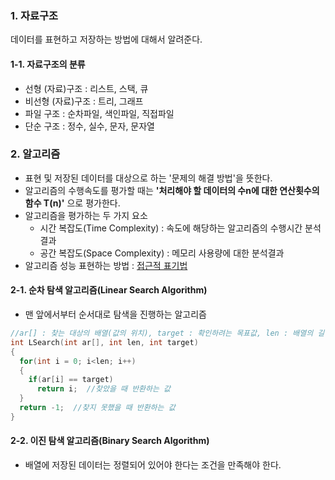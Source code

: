### 1. 자료구조
데이터를 표현하고 저장하는 방법에 대해서 알려준다.

#### 1-1. 자료구조의 분류
* 선형 (자료)구조 : 리스트, 스택, 큐
* 비선형 (자료)구조 : 트리, 그래프
* 파일 구조 : 순차파일, 색인파일, 직접파일
* 단순 구조 : 정수, 실수, 문자, 문자열

### 2. 알고리즘
* 표현 및 저장된 데이터를 대상으로 하는 '문제의 해결 방법'을 뜻한다.
* 알고리즘의 수행속도를 평가할 때는 **'처리해야 할 데이터의 수n에 대한 연산횟수의 함수 T(n)'** 으로 평가한다.
* 알고리즘을 평가하는 두 가지 요소
  * 시간 복잡도(Time Complexity) : 속도에 해당하는 알고리즘의 수행시간 분석결과
  * 공간 복잡도(Space Complexity) : 메모리 사용량에 대한 분석결과
* 알고리즘 성능 표현하는 방법 : [접근적 표기법](https://github.com/YouAndMeToo3323/TIL/blob/main/%EC%9E%90%EB%A3%8C%EA%B5%AC%EC%A1%B0/learn/%EC%A0%91%EA%B7%BC%EC%A0%81_%ED%91%9C%EA%B8%B0%EB%B2%95.md)

#### 2-1. 순차 탐색 알고리즘(Linear Search Algorithm)
* 맨 앞에서부터 순서대로 탐색을 진행하는 알고리즘

```cpp
//ar[] : 찾는 대상의 배열(값의 위치), target : 확인하려는 목표값, len : 배열의 길이 또는 탐색 위치
int LSearch(int ar[], int len, int target)  
{
  for(int i = 0; i<len; i++)
  {
    if(ar[i] == target)
      return i;  //찾았을 때 반환하는 값
  }
  return -1;  //찾지 못했을 때 반환하는 값
}
```

#### 2-2. 이진 탐색 알고리즘(Binary Search Algorithm)
*  배열에 저장된 데이터는 정렬되어 있어야 한다는 조건을 만족해야 한다.
















